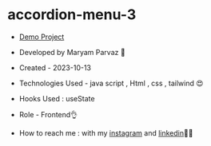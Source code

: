 # accordion-menu-3
- [Demo Project](https://maryamparvaz.github.io/accordion-menu-3/)

- Developed by Maryam Parvaz 🙎

- Created - 2023-10-13

- Technologies Used - java script , Html , css , tailwind 😍

- Hooks Used : useState 

- Role - Frontend👌

- How to reach me : with my [instagram](https://www.instagram.com/maryamparvaz_web) and [linkedin](https://www.linkedin.com/in/maryam-parvaz-3687b327a/)👩‍💻
